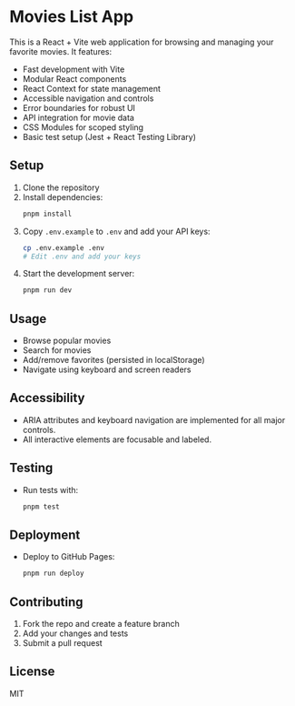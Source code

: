 # Movies List App

This is a React + Vite web application for browsing and managing your favorite movies. It features:

- Fast development with Vite
- Modular React components
- React Context for state management
- Accessible navigation and controls
- Error boundaries for robust UI
- API integration for movie data
- CSS Modules for scoped styling
- Basic test setup (Jest + React Testing Library)

## Setup

1. Clone the repository
2. Install dependencies:
   ```sh
   pnpm install
   ```
3. Copy `.env.example` to `.env` and add your API keys:
   ```sh
   cp .env.example .env
   # Edit .env and add your keys
   ```
4. Start the development server:
   ```sh
   pnpm run dev
   ```

## Usage

- Browse popular movies
- Search for movies
- Add/remove favorites (persisted in localStorage)
- Navigate using keyboard and screen readers

## Accessibility

- ARIA attributes and keyboard navigation are implemented for all major controls.
- All interactive elements are focusable and labeled.

## Testing

- Run tests with:
  ```sh
  pnpm test
  ```

## Deployment

- Deploy to GitHub Pages:
  ```sh
  pnpm run deploy
  ```

## Contributing

1. Fork the repo and create a feature branch
2. Add your changes and tests
3. Submit a pull request

## License

MIT
